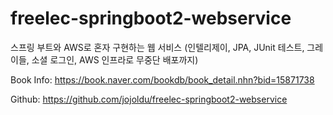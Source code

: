 # freelec-springboot2-webservice
스프링 부트와 AWS로 혼자 구현하는 웹 서비스 
(인텔리제이, JPA, JUnit 테스트, 그레이들, 소셜 로그인, AWS 인프라로 무중단 배포까지)

Book Info: https://book.naver.com/bookdb/book_detail.nhn?bid=15871738

Github: https://github.com/jojoldu/freelec-springboot2-webservice
